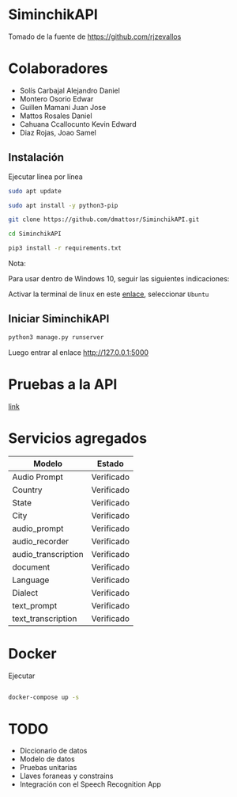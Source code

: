 # SiminchikAPI


Tomado de la fuente de https://github.com/rjzevallos

# Colaboradores

- Solís Carbajal Alejandro Daniel
- Montero Osorio Edwar
- Guillen Mamani Juan Jose
- Mattos Rosales Daniel
- Cahuana Ccallocunto Kevin Edward
- Diaz Rojas, Joao Samel



## Instalación

Ejecutar línea por línea

```bash
sudo apt update

sudo apt install -y python3-pip

git clone https://github.com/dmattosr/SiminchikAPI.git

cd SiminchikAPI

pip3 install -r requirements.txt

```

Nota:

Para usar dentro de Windows 10, seguir las siguientes indicaciones:

Activar la terminal de linux en este [enlace](https://www.neoguias.com/activar-terminal-linux-windows-10), seleccionar `Ubuntu`


## Iniciar SiminchikAPI

```bash
python3 manage.py runserver
```

Luego entrar al enlace http://127.0.0.1:5000


# Pruebas a la API

[link](./PruebasApi.md)


# Servicios agregados


Modelo | Estado
----|-----
Audio Prompt | Verificado
Country | Verificado
State | Verificado
City | Verificado
audio_prompt | Verificado
audio_recorder | Verificado
audio_transcription | Verificado
document | Verificado
Language | Verificado
Dialect | Verificado
text_prompt | Verificado
text_transcription | Verificado


# Docker

Ejecutar

```bash

docker-compose up -s

```


# TODO

- Diccionario de datos
- Modelo de datos
- Pruebas unitarias
- Llaves foraneas y constrains
- Integración con el Speech Recognition App
